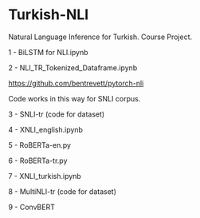 # Turkish-NLI
Natural Language Inference for Turkish. Course Project.

1 - BiLSTM for NLI.ipynb

2 - NLI_TR_Tokenized_Dataframe.ipynb

https://github.com/bentrevett/pytorch-nli

Code works in this way for SNLI corpus.

3 - SNLI-tr (code for dataset) 

4 - XNLI_english.ipynb

5 - RoBERTa-en.py

6 - RoBERTa-tr.py

7 - XNLI_turkish.ipynb

8 - MultiNLI-tr (code for dataset)

9 - ConvBERT
